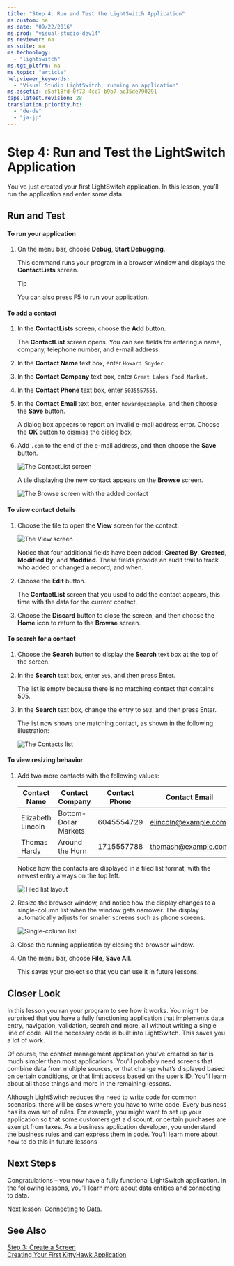 ```yaml
---
title: "Step 4: Run and Test the LightSwitch Application"
ms.custom: na
ms.date: "09/22/2016"
ms.prod: "visual-studio-dev14"
ms.reviewer: na
ms.suite: na
ms.technology: 
  - "lightswitch"
ms.tgt_pltfrm: na
ms.topic: "article"
helpviewer_keywords: 
  - "Visual Studio LightSwitch, running an application"
ms.assetid: d5af18fd-0f73-4cc7-b9b7-ac35de790291
caps.latest.revision: 28
translation.priority.ht: 
  - "de-de"
  - "ja-jp"
---
```

# Step 4: Run and Test the LightSwitch Application
You’ve just created your first LightSwitch application. In this lesson, you’ll run the application and enter some data.  
  
## Run and Test  
  
#### To run your application  
  
1.  On the menu bar, choose **Debug**, **Start Debugging**.  
  
     This command runs your program in a browser window and displays the **ContactLists** screen.  
  
    > [!TIP]
    >  You can also press F5 to run your application.  
  
#### To add a contact  
  
1.  In the **ContactLists** screen, choose the **Add** button.  
  
     The **ContactList** screen opens. You can see fields for entering a name, company, telephone number, and e-mail address.  
  
2.  In the **Contact Name** text box, enter `Howard Snyder`.  
  
3.  In the **Contact Company** text box, enter `Great Lakes Food Market`.  
  
4.  In the **Contact Phone** text box, enter `5035557555`.  
  
5.  In the **Contact Email** text box, enter `howard@example`, and then choose the **Save** button.  
  
     A dialog box appears to report an invalid e-mail address error. Choose the **OK** button to dismiss the dialog box.  
  
6.  Add `.com` to the end of the e-mail address, and then choose the **Save** button.  
  
     ![The ContactList screen](../vs140/media/ls_tour05.PNG "LS_Tour05")  
  
     A tile displaying the new contact appears on the **Browse** screen.  
  
     ![The Browse screen with the added contact](../vs140/media/ls_tour06.png "LS_Tour06")  
  
#### To view contact details  
  
1.  Choose the tile to open the **View** screen for the contact.  
  
     ![The View screen](../vs140/media/ls_tour07.png "LS_Tour07")  
  
     Notice that four additional fields have been added:  **Created By**, **Created**, **Modified By**, and **Modified**. These fields provide an audit trail to track who added or changed a record, and when.  
  
2.  Choose the **Edit** button.  
  
     The **ContactList** screen that you used to add the contact appears, this time with the data for the current contact.  
  
3.  Choose the **Discard** button to close the screen, and then choose the **Home** icon to return to the **Browse** screen.  
  
#### To search for a contact  
  
1.  Choose the **Search** button to display the **Search** text box at the top of the screen.  
  
2.  In the **Search** text box, enter `505`, and then press Enter.  
  
     The list is empty because there is no matching contact that contains 505.  
  
3.  In the **Search** text box, change the entry to `503`, and then press Enter.  
  
     The list now shows one matching contact, as shown in the following illustration:  
  
     ![The Contacts list](../vs140/media/ls_tour02.PNG "LS_Tour02")  
  
#### To view resizing behavior  
  
1.  Add two more contacts with the following values:  
  
    |Contact Name|Contact Company|Contact Phone|Contact Email|  
    |------------------|---------------------|-------------------|-------------------|  
    |Elizabeth Lincoln|Bottom-Dollar Markets|6045554729|elincoln@example.com|  
    |Thomas Hardy|Around the Horn|1715557788|thomash@example.com|  
  
     Notice how the contacts are displayed in a tiled list format, with the newest entry always on the top left.  
  
     ![Tiled list layout](../vs140/media/ls_tour08.PNG "LS_Tour08")  
  
2.  Resize the browser window, and notice how the display changes to a single-column list when the window gets narrower. The display automatically adjusts for smaller screens such as phone screens.  
  
     ![Single&#45;column list](../vs140/media/ls_tour09.PNG "LS_Tour09")  
  
3.  Close the running application by closing the browser window.  
  
4.  On the menu bar, choose **File**, **Save All**.  
  
     This saves your project so that you can use it in future lessons.  
  
## Closer Look  
 In this lesson you ran your program to see how it works. You might be surprised that you have a fully functioning application that implements data entry, navigation, validation, search and more, all without writing a single line of code. All the necessary code is built into LightSwitch. This saves you a lot of work.  
  
 Of course, the contact management application you've created so far is much simpler than most applications. You'll probably need screens that combine data from multiple sources, or that change what’s displayed based on certain conditions, or that limit access based on the user’s ID. You’ll learn about all those things and more in the remaining lessons.  
  
 Although LightSwitch reduces the need to write code for common scenarios, there will be cases where you have to write code. Every business has its own set of rules. For example, you might want to set up your application so that some customers get a discount, or certain purchases are exempt from taxes. As a business application developer, you understand the business rules and can express them in code. You’ll learn more about how to do this in future lessons  
  
## Next Steps  
 Congratulations – you now have a fully functional LightSwitch application. In the following lessons, you’ll learn more about data entities and connecting to data.  
  
 Next lesson: [Connecting to Data](../vs140/connecting-to-data-in-a-lightswitch-application.md).  
  
## See Also  
 [Step 3: Create a Screen](../vs140/step-3--create-screens-in-lightswitch.md)   
 [Creating Your First KittyHawk Application](../vs140/creating-your-first-lightswitch-application.md)